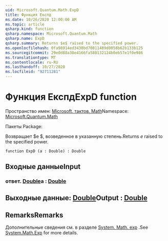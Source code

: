 ```yaml
---
uid: Microsoft.Quantum.Math.ExpD
title: Функция Експд
ms.date: 10/26/2020 12:00:00 AM
ms.topic: article
qsharp.kind: function
qsharp.namespace: Microsoft.Quantum.Math
qsharp.name: ExpD
qsharp.summary: Returns $e$ raised to the specified power.
ms.openlocfilehash: 0fa98914ed3430bd70811489d0058b62b133b125
ms.sourcegitcommit: 29e0d88a30e4166fa580132124b0eb57e1f0e986
ms.translationtype: MT
ms.contentlocale: ru-RU
ms.lasthandoff: 10/27/2020
ms.locfileid: "92711281"
---
```

# <a name="expd-function"></a><span data-ttu-id="27294-102">Функция Експд</span><span class="sxs-lookup"><span data-stu-id="27294-102">ExpD function</span></span>

<span data-ttu-id="27294-103">Пространство имен: [Microsoft. тактов. Math](xref:Microsoft.Quantum.Math)</span><span class="sxs-lookup"><span data-stu-id="27294-103">Namespace: [Microsoft.Quantum.Math](xref:Microsoft.Quantum.Math)</span></span>

<span data-ttu-id="27294-104">Пакеты [](https://nuget.org/packages/)</span><span class="sxs-lookup"><span data-stu-id="27294-104">Package: [](https://nuget.org/packages/)</span></span>


<span data-ttu-id="27294-105">Возвращает $e $, возведенное в указанную степень.</span><span class="sxs-lookup"><span data-stu-id="27294-105">Returns $e$ raised to the specified power.</span></span>

```qsharp
function ExpD (a : Double) : Double
```


## <a name="input"></a><span data-ttu-id="27294-106">Входные данные</span><span class="sxs-lookup"><span data-stu-id="27294-106">Input</span></span>

### <a name="a--double"></a><span data-ttu-id="27294-107">ответ. [Double](xref:microsoft.quantum.lang-ref.double)</span><span class="sxs-lookup"><span data-stu-id="27294-107">a : [Double](xref:microsoft.quantum.lang-ref.double)</span></span>





## <a name="output--double"></a><span data-ttu-id="27294-108">Выходные данные: [Double](xref:microsoft.quantum.lang-ref.double)</span><span class="sxs-lookup"><span data-stu-id="27294-108">Output : [Double](xref:microsoft.quantum.lang-ref.double)</span></span>



## <a name="remarks"></a><span data-ttu-id="27294-109">Remarks</span><span class="sxs-lookup"><span data-stu-id="27294-109">Remarks</span></span>

<span data-ttu-id="27294-110">Дополнительные сведения см. в разделе [System. Math. exp](https://docs.microsoft.com/dotnet/api/system.math.exp) .</span><span class="sxs-lookup"><span data-stu-id="27294-110">See [System.Math.Exp](https://docs.microsoft.com/dotnet/api/system.math.exp) for more details.</span></span>